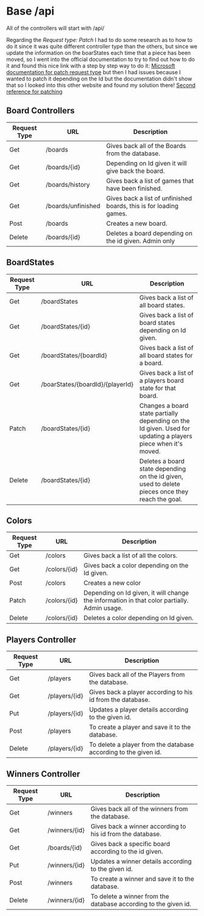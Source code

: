 # Base /api
All of the controllers will start with /api/

Regarding the *Request type: Patch* I had to do some research as to how to do it since it was quite different controller type than the others, but since we update the information on the boarStates each time that a piece has been moved, so I went into the official documentation to try to find out how to do it and found this nice link with a step by step way to do it:  [Microsoft documentation for patch request type](https://docs.microsoft.com/en-us/aspnet/core/web-api/jsonpatch?view=aspnetcore-5.0)
but then I had issues because I wanted to patch it depending on the Id but the documentation didn't show that so I looked into this other website and found my solution there!
[Second reference for patching](https://www.roundthecode.com/dotnet/asp-net-core-web-api/asp-net-core-api-how-to-perform-partial-update-using-http-patch)

## Board Controllers
Request Type | URL | Description
------------ | --- | -----------
| Get | /boards | Gives back all of the Boards from the database. |
| Get | /boards/{id} | Depending on Id given it will give back the board. |
| Get | /boards/history | Gives back a list of games that have been finished. |
| Get | /boards/unfinished | Gives back a list of unfinished boards, this is for loading games. |
| Post | /boards | Creates a new board. |
| Delete | /boards/{id} | Deletes a board depending on the id given. Admin only |

## BoardStates
Request Type | URL | Description
------------ | --- | -----------
| Get | /boardStates | Gives back a list of all board states. |
| Get | /boardStates/{id} | Gives back a list of board states depending on Id given. |
| Get | /boardStates/{boardId} | Gives back a list of all board states for a board. |
| Get | /boarStates/{boardId}/{playerId} | Gives back a list of a players board state for that board. |
| Patch | /boardStates/{id} | Changes a board state partially depending on the Id given. Used for updating a players piece when it's moved. |
| Delete | /boardStates/{id} | Deletes a board state depending on the id given, used to delete pieces once they reach the goal. |

## Colors
Request Type | URL | Description
------------ | --- | -----------
| Get | /colors | Gives back a list of all the colors. |
| Get | /colors/{id} | Gives back a color depending on the Id given. |
| Post | /colors | Creates a new color |
| Patch | /colors/{id} | Depending on Id given, it will change the information in that color partially. Admin usage. |
| Delete | /colors/{id} | Deletes a color depending on Id given. |

## Players Controller
Request Type | URL | Description
------------ | --- | -----------
| Get    | /players         | Gives back all of the Players from the database.                   |
| Get    | /players/{id}    | Gives back a player according to his id from the database.         |
| Put    | /players/{id}    | Updates a player details according to the given id.                |
| Post   | /players         | To create a player and save it to the database.                    |
| Delete | /players/{id}    | To delete a player from the database according to the given id.    |

## Winners Controller
Request Type | URL | Description
------------ | --- | -----------
| Get    | /winners         | Gives back all of the winners from the database.                   |
| Get    | /winners/{id}    | Gives back a winner according to his id from the database.         |
| Get    | /boards/{id}     | Gives back a specific board according to the id given.             |
| Put    | /winners/{id}    | Updates a winner details according to the given id.                |
| Post   | /winners         | To create a winner and save it to the database.                    |
| Delete | /winners/{id}    | To delete a winner from the database according to the given id.    |

